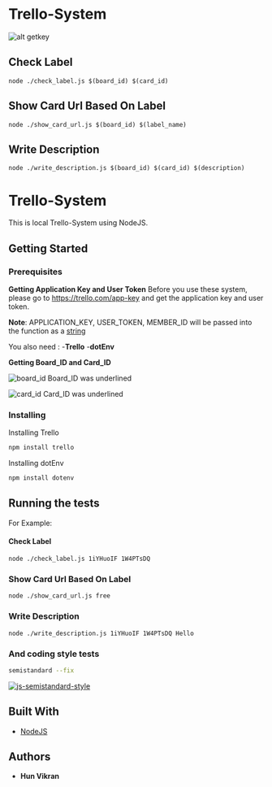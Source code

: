 # Trello-System
  
  
![alt getkey](https://camo.githubusercontent.com/2cb1ee4b31f987402a4372706be5ee9e0fcdcee9/68747470733a2f2f692e696d6775722e636f6d2f4d353972314a752e706e67)
  
  
  ## Check Label
    
    node ./check_label.js $(board_id) $(card_id)
    
  ## Show Card Url Based On Label
    
    node ./show_card_url.js $(board_id) $(label_name)
    
  ## Write Description
    
    node ./write_description.js $(board_id) $(card_id) $(description)


# Trello-System

  This is local Trello-System using NodeJS.

## Getting Started


### Prerequisites

**Getting Application Key and User Token**
Before you use these system, please go to https://trello.com/app-key and get the application key and user token.

**Note**: APPLICATION_KEY, USER_TOKEN, MEMBER_ID will be passed into the function as a [string](https://developer.mozilla.org/en-US/docs/Web/JavaScript/Reference/Global_Objects/String)

You also need :
  -**Trello**
  -**dotEnv**

**Getting Board_ID and Card_ID**

![board_id](https://user-images.githubusercontent.com/45678324/59160759-db2f8c80-8b03-11e9-830c-4df00f8de105.png)
Board_ID was underlined

![card_id](https://user-images.githubusercontent.com/45678324/59160763-dcf95000-8b03-11e9-9861-6fbec55bee20.png)
Card_ID was underlined

### Installing

Installing Trello

```bash
npm install trello
```

Installing dotEnv

```bash
npm install dotenv
```


## Running the tests

For Example:

#### Check Label
    
    node ./check_label.js 1iYHuoIF 1W4PTsDQ
    
### Show Card Url Based On Label
    
    node ./show_card_url.js free
    
### Write Description
    
    node ./write_description.js 1iYHuoIF 1W4PTsDQ Hello



### And coding style tests

```bash
semistandard --fix
```
[![js-semistandard-style](https://img.shields.io/badge/code%20style-semistandard-brightgreen.svg?style=flat-square)](https://github.com/Flet/semistandard)

## Built With

* [NodeJS](https://nodejs.org/en/)

## Authors

* **Hun Vikran** 
